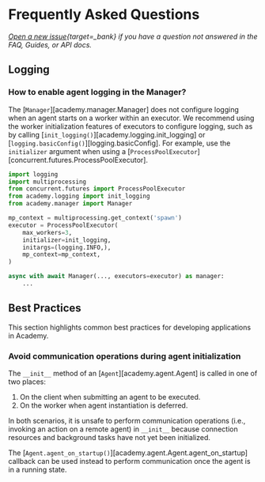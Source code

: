 # Frequently Asked Questions

*[Open a new issue](https://github.com/proxystore/academy/issues){target=_bank} if you have a question not answered in the FAQ, Guides, or API docs.*

## Logging

### How to enable agent logging in the Manager?

The [`Manager`][academy.manager.Manager] does not configure logging when an agent starts on a worker within an executor.
We recommend using the worker initialization features of executors to configure logging, such as by calling [`init_logging()`][academy.logging.init_logging] or [`logging.basicConfig()`][logging.basicConfig].
For example, use the `initializer` argument when using a [`ProcessPoolExecutor`][concurrent.futures.ProcessPoolExecutor].

```python
import logging
import multiprocessing
from concurrent.futures import ProcessPoolExecutor
from academy.logging import init_logging
from academy.manager import Manager

mp_context = multiprocessing.get_context('spawn')
executor = ProcessPoolExecutor(
    max_workers=3,
    initializer=init_logging,
    initargs=(logging.INFO,),
    mp_context=mp_context,
)

async with await Manager(..., executors=executor) as manager:
    ...
```

## Best Practices

This section highlights common best practices for developing applications in Academy.

### Avoid communication operations during agent initialization

The `__init__` method of an [`Agent`][academy.agent.Agent] is called in one of two places:

1. On the client when submitting an agent to be executed.
1. On the worker when agent instantiation is deferred.

In both scenarios, it is unsafe to perform communication operations (i.e., invoking an action on a remote agent) in `__init__` because connection resources and background tasks have not yet been initialized.

The [`Agent.agent_on_startup()`][academy.agent.Agent.agent_on_startup] callback can be used instead to perform communication once the agent is in a running state.
